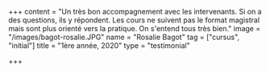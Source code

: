 +++
content = "Un très bon accompagnement avec les intervenants. Si on a des questions, ils y répondent. Les cours ne suivent pas le format magistral mais sont plus orienté vers la pratique. On s'entend tous très bien."
image = "/images/bagot-rosalie.JPG"
name = "Rosalie Bagot"
tag = ["cursus", "initial"]
title = "1ère année, 2020"
type = "testimonial"

+++
